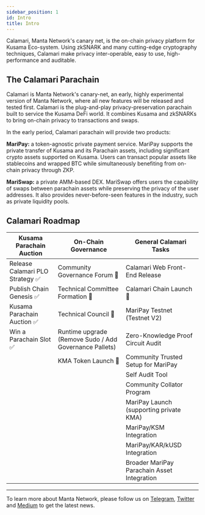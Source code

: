 ```yaml
---
sidebar_position: 1
id: Intro
title: Intro
---
```


Calamari, Manta Network's canary net, is the on-chain privacy platform for Kusama Eco-system.
Using zkSNARK and many cutting-edge cryptography techniques, Calamari make privacy inter-operable, easy to use, high-performance
and auditable.


## The Calamari Parachain

Calamari is Manta Network's canary-net, an early, highly experimental version of Manta Network, where all new features will be released and tested first. Calamari is the plug-and-play privacy-preservation parachain built to service the Kusama DeFi world. It combines Kusama and zkSNARKs to bring on-chain privacy to transactions and swaps.

In the early period, Calamari parachain will provide two products:

**MariPay:** a token-agnostic private payment service. MariPay supports the private transfer of Kusama and its Parachain assets, including significant crypto assets supported on Kusama. Users can transact popular assets like stablecoins and wrapped BTC while simultaneously benefiting from on-chain privacy through ZKP.

**MariSwap:** a private AMM-based DEX. MariSwap offers users the capability of swaps between parachain assets while preserving the privacy of the user addresses. It also provides never-before-seen features in the industry, such as private liquidity pools.

## Calamari Roadmap

| Kusama Parachain Auction         | On-Chain Governance                                    | General Calamari Tasks                      |
| -------------------------------- | ------------------------------------------------------ | ------------------------------------------- |
| Release Calamari PLO Strategy ✅ | Community Governance Forum 🚧                          | Calamari Web Front-End Release              |
| Publish Chain Genesis ✅         | Technical Committee Formation 🚧                       | Calamari Chain Launch 🚧                    |
| Kusama Parachain Auction ✅      | Technical Council 🚧                                   | MariPay Testnet (Testnet V2)                |
| Win a Parachain Slot ✅          | Runtime upgrade (Remove Sudo / Add Governance Pallets) | Zero-Knowledge Proof Circuit Audit          |
|                                  | KMA Token Launch 🚧                                    | Community Trusted Setup for MariPay         |
|                                  |                                                        | Self Audit Tool                             |
|                                  |                                                        | Community Collator Program                  |
|                                  |                                                        | MariPay Launch (supporting private KMA)     |
|                                  |                                                        | MariPay/KSM Integration                     |
|                                  |                                                        | MariPay/KAR/kUSD Integration                |
|                                  |                                                        | Broader MariPay Parachain Asset Integration |

---

To learn more about Manta Network, please follow us on [Telegram](https://t.me/mantanetwork), [Twitter](https://twitter.com/mantanetwork) and [Medium](https://mantanetwork.medium.com) to get the latest news.
